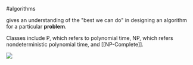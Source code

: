 
#algorithms

gives an understanding of the "best we can do" in designing an algorithm for a particular **problem**.

Classes include P, which refers to polynomial time, NP, which refers nondeterministic polynomial time, and [[NP-Complete]].


![](https://miro.medium.com/max/1400/0*nedxMbwYe3CzPGga.png)
